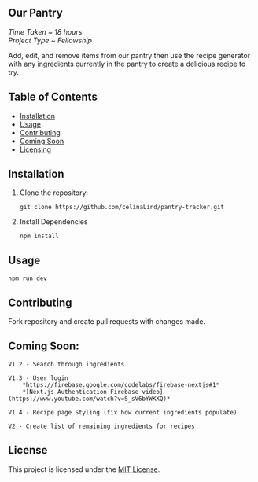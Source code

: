 ## Our Pantry
*Time Taken ~ 18 hours*<br/>
*Project Type ~ Fellowship*

Add, edit, and remove items from our pantry then use the recipe generator with any ingredients currently in the pantry to create a delicious recipe to try.

## Table of Contents
- [Installation](#installation)
- [Usage](#usage)
- [Contributing](#contributing)
- [Coming Soon](#coming-soon)
- [Licensing](#licensing)

## Installation

1. Clone the repository:

       git clone https://github.com/celinaLind/pantry-tracker.git

2. Install Dependencies

       npm install
## Usage

    npm run dev

## Contributing

Fork repository and create pull requests with changes made.

## Coming Soon:

    V1.2 - Search through ingredients
    
    V1.3 - User login
        *https://firebase.google.com/codelabs/firebase-nextjs#1*
        *[Next.js Authentication Firebase video](https://www.youtube.com/watch?v=S_sV6bYWKXQ)*
        
    V1.4 - Recipe page Styling (fix how current ingredients populate)

    V2 - Create list of remaining ingredients for recipes

## License
This project is licensed under the [MIT License](LICENSE).
